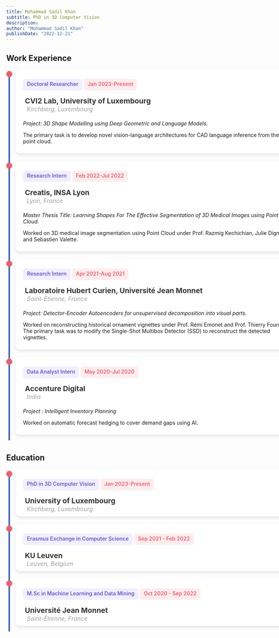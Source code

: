 ```yaml
---
title: Mohammad Sadil Khan
subtitle: PhD in 3D Computer Vision
description: 
author: "Mohammad Sadil Khan"
publishDate: "2022-12-21"
---
```


<style>
    ul {
  list-style: none;
  margin: 0;
  padding: 0;
  position: relative;

}

ul:before {
  content: "";
  display: inline-block;
  width: 4px;
  background-color: #4062BB;
  position: absolute;
  left: 6px;
  top: 5px;
  height: calc(100% - 10px);
}

li {
  position: relative;
  padding-left: 25px;
  margin-bottom: auto;
  padding-bottom:20px;
}

li:before {
  content: "";
  display: inline-block;
  width: 16px;
  height: 16px;
  background-color: #F45B69;
  position: absolute;
  left: 0;
  top: 5px;
  border-radius: 10px;
}

.card {
width: 150%;
      background-color: #fff; /* Adjust as needed */
      padding: 5px;
      padding-top: 10px;
      padding-bottom: 10px;
      padding-left: 20px;
      padding-right:20px;
      border-radius: 10px;
      box-shadow: 0 4px 8px rgba(0, 0, 0, 0.1); /* Add shadow as needed */
    }
.tag {
		display: inline-block;
		background-color: #f1eeff;
	  color: #6558d3;
		font-weight: 600;
		font-size: 0.875rem;
		padding: 0.5em 0.75em;
		padding-bottom: 10px;
		line-height: 1;
		border-radius: 6px;
		& + * {
			margin-top: 1rem;
			
		}
	}
	
	
	.tag_date {
		display: inline-block;
		background-color: #FFEDEE;
	  color: #F45B69;
		font-weight: 600;
		font-size: 0.875rem;
		padding: 0.5em 0.75em;
		padding-bottom: 10px;
		line-height: 1;
		border-radius: 6px;
		& + * {
			margin-top: 1rem;
			
		}
	}
		.button {
		font: inherit;
		line-height: 1;
		background-color: #fff;
		border: 2px solid #6558d3;
		color: #6558d3;
		padding: 0.5em 1em;
		border-radius: 6px;
		font-weight: 500;
		display: inline-flex;
		align-items: center;
		justify-content: space-between;
		gap: 0.5rem;
		&:hover,
		&:focus {
			background-color: #6558d3;
			color: var(--c-white);
		}
	}
	
	.card h4 {
      font-size: 1.2rem;
      color: #333;
      margin: 0;
      padding-left: 5px;
    }
    .loc {
      font-size: 1rem;
      margin: 0;
      padding-left: 10px;
        font-style: italic; /* Italicize the text */
    }
    
  .info {
		color: #a0a0a0;
		& + * {
			margin-top: 1.25rem;
		}
	}
	.dark-mode .card {
  background-color: #1f1f1f;
}
	</style>
<body>
<h2> Work Experience </h2>
  <ul>
  <!-- First Item -->
    <li>
    <div class="card">
		<span class="tag">Doctoral Researcher</span>
		<span class="tag_date">Jan 2023-Present</span>
		<div class="info">
        <h4>CVI2 Lab, University of Luxembourg</h4>
        <span class="loc">Kirchberg, Luxembourg</span>
        </div>
        <p style="font-style:italic">
        Project: 3D Shape Modelling using Deep Geometric and Language Models.</p>
        <p> The primary task is to develop novel vision-language architectures for CAD language inference from the point cloud.
        </p>
    </div>
    </li>
    <!-- Second Item -->
    <li>
    <div class="card">
		<span class="tag">Research Intern</span>
		<span class="tag_date">Feb 2022-Jul 2022</span>
		<div class="info">
        <h4>Creatis, INSA Lyon</h4>
        <span class="loc">Lyon, France</span>
        </div>
        <p style="font-style:italic">
        Master Thesis Title: Learning Shapes For The Effective Segmentation of 3D Medical Images using Point Cloud.</p>
        <p> Worked on 3D medical image segmentation using Point Cloud under Prof. Razmig Kechichian, Julie Digne, and Sebastien Valette.
        </p>
    </div>
    </li>
    <!-- Third Item -->
    <li>
    <div class="card">
		<span class="tag">Research Intern</span>
		<span class="tag_date">Apr 2021-Aug 2021</span>
		<div class="info">
        <h4>Laboratoire Hubert Curien, Université Jean Monnet</h4>
        <span class="loc">Saint-Étienne, France</span>
        </div>
        <p style="font-style:italic">
        Project: Detector-Encoder Autoencoders for unsupervised decomposition into visual parts.</p>
        <p> Worked on reconstructing historical ornament vignettes under Prof. Rémi Emonet and Prof. Thierry Fournel. The primary task was to modify the Single-Shot Multibox Detector (SSD) to reconstruct the detected vignettes. 
        </p>
    </div>
    </li>
     <!-- Fourth Item -->
    <li>
    <div class="card">
		<span class="tag">Data Analyst Intern</span>
		<span class="tag_date">May 2020-Jul 2020</span>
		<div class="info">
        <h4>Accenture Digital</h4>
        <span class="loc">India</span>
        </div>
        <p style="font-style:italic">
         Project : Intelligent Inventory Planning</p>
        <p> Worked on automatic forecast hedging to cover demand gaps using AI.
        </p>
    </div>
    </li>
  </ul>
  <!-- Education -->
<h2> Education </h2>
<ul>
  <!-- First Item -->
    <li>
    <div class="card">
		<span class="tag">PhD in 3D Computer Vision</span>
		<span class="tag_date">Jan 2023-Present</span>
		<div class="info">
        <h4>University of Luxembourg</h4>
        <span class="loc"> Kirchberg, Luxembourg</span>
        </div>
    </div>
    </li>
    <!-- Second Item -->
    <li>
    <div class="card">
		<span class="tag">Erasmus Exchange in Computer Science</span>
		<span class="tag_date">Sep 2021 - Feb 2022</span>
		<div class="info">
        <h4>KU Leuven</h4>
        <span class="loc"> Leuven, Belgium</span>
        </div>
    </div>
    </li>
   <li>
    <div class="card">
		<span class="tag">M.Sc in Machine Learning and Data Mining</span>
		<span class="tag_date">Oct 2020 - Sep 2022</span>
		<div class="info">
        <h4>Université Jean Monnet</h4>
        <span class="loc"> Saint-Étienne, France</span>
        </div>
    </div>
    </li>
  </ul>
</body>


